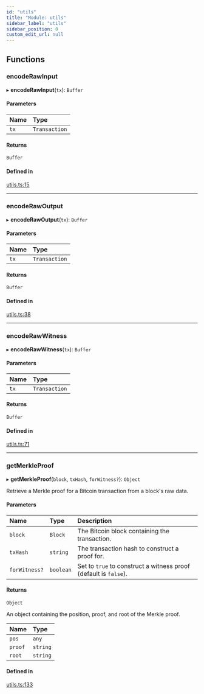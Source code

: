```yaml
---
id: "utils"
title: "Module: utils"
sidebar_label: "utils"
sidebar_position: 0
custom_edit_url: null
---
```


## Functions

### encodeRawInput

▸ **encodeRawInput**(`tx`): `Buffer`

#### Parameters

| Name | Type |
| :------ | :------ |
| `tx` | `Transaction` |

#### Returns

`Buffer`

#### Defined in

[utils.ts:15](https://github.com/bob-collective/bob/blob/49b40f4/sdk/src/utils.ts#L15)

___

### encodeRawOutput

▸ **encodeRawOutput**(`tx`): `Buffer`

#### Parameters

| Name | Type |
| :------ | :------ |
| `tx` | `Transaction` |

#### Returns

`Buffer`

#### Defined in

[utils.ts:38](https://github.com/bob-collective/bob/blob/49b40f4/sdk/src/utils.ts#L38)

___

### encodeRawWitness

▸ **encodeRawWitness**(`tx`): `Buffer`

#### Parameters

| Name | Type |
| :------ | :------ |
| `tx` | `Transaction` |

#### Returns

`Buffer`

#### Defined in

[utils.ts:71](https://github.com/bob-collective/bob/blob/49b40f4/sdk/src/utils.ts#L71)

___

### getMerkleProof

▸ **getMerkleProof**(`block`, `txHash`, `forWitness?`): `Object`

Retrieve a Merkle proof for a Bitcoin transaction from a block's raw data.

#### Parameters

| Name | Type | Description |
| :------ | :------ | :------ |
| `block` | `Block` | The Bitcoin block containing the transaction. |
| `txHash` | `string` | The transaction hash to construct a proof for. |
| `forWitness?` | `boolean` | Set to `true` to construct a witness proof (default is `false`). |

#### Returns

`Object`

An object containing the position, proof, and root of the Merkle proof.

| Name | Type |
| :------ | :------ |
| `pos` | `any` |
| `proof` | `string` |
| `root` | `string` |

#### Defined in

[utils.ts:133](https://github.com/bob-collective/bob/blob/49b40f4/sdk/src/utils.ts#L133)
